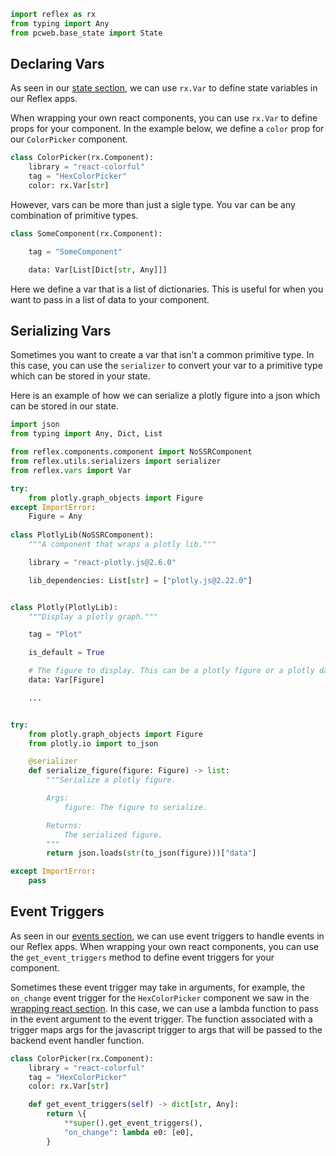 ```python exec
import reflex as rx
from typing import Any
from pcweb.base_state import State
```

## Declaring Vars

As seen in our [state section](https://reflex.dev/docs/state/), we can use `rx.Var` to define state variables in our Reflex apps.

When wrapping your own react components, you can use `rx.Var` to define props for your component. In the example below, we define a `color` prop for our `ColorPicker` component.

```python
class ColorPicker(rx.Component):
    library = "react-colorful"
    tag = "HexColorPicker"
    color: rx.Var[str]
```

However, vars can be more than just a sigle type. You var can be any combination of primitive types.

```python
class SomeComponent(rx.Component):

    tag = "SomeComponent"

    data: Var[List[Dict[str, Any]]]
```

Here we define a var that is a list of dictionaries. This is useful for when you want to pass in a list of data to your component.

## Serializing Vars

Sometimes you want to create a var that isn't a common primitive type. In this case, you can use the `serializer` to convert your var to a primitive type which can be stored in your state.

Here is an example of how we can serialize a plotly figure into a json which can be stored in our state.

```python
import json
from typing import Any, Dict, List

from reflex.components.component import NoSSRComponent
from reflex.utils.serializers import serializer
from reflex.vars import Var

try:
    from plotly.graph_objects import Figure
except ImportError:
    Figure = Any
    
class PlotlyLib(NoSSRComponent):
    """A component that wraps a plotly lib."""

    library = "react-plotly.js@2.6.0"

    lib_dependencies: List[str] = ["plotly.js@2.22.0"]


class Plotly(PlotlyLib):
    """Display a plotly graph."""

    tag = "Plot"

    is_default = True

    # The figure to display. This can be a plotly figure or a plotly data json.
    data: Var[Figure]

    ...


try:
    from plotly.graph_objects import Figure
    from plotly.io import to_json

    @serializer
    def serialize_figure(figure: Figure) -> list:
        """Serialize a plotly figure.

        Args:
            figure: The figure to serialize.

        Returns:
            The serialized figure.
        """
        return json.loads(str(to_json(figure)))["data"]

except ImportError:
    pass
```

## Event Triggers

As seen in our [events section](https://reflex.dev/docs/state/events/), we can use event triggers to handle events in our Reflex apps. When wrapping your own react components, you can use the `get_event_triggers` method to define event triggers for your component.

Sometimes these event trigger may take in arguments, for example, the `on_change` event trigger for the `HexColorPicker` component we saw in the [wrapping react section](https://reflex.dev/docs/wrapping-react/wrapping-react/). In this case, we can use a lambda function to pass in the event argument to the event trigger. The function associated with a trigger maps args for the javascript trigger to args that will be passed to the backend event handler function.

```python
class ColorPicker(rx.Component):
    library = "react-colorful"
    tag = "HexColorPicker"
    color: rx.Var[str]

    def get_event_triggers(self) -> dict[str, Any]:
        return \{
            **super().get_event_triggers(),
            "on_change": lambda e0: [e0],
        }
```
